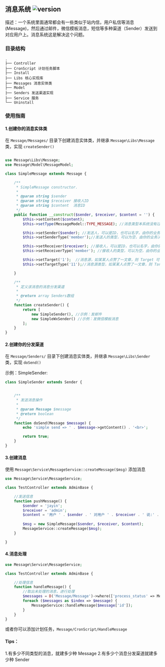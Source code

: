 ## 消息系统 ![version](https://img.shields.io/github/release/ztbcms/ztbcms-Message.svg?maxAge=36000)

描述：一个系统里面通常都会有一些类似于站内信，用户私信等消息(Message)，然后通过邮件，微信模板消息，短信等多种渠道（Sender）发送到对应用户上。消息系统这是解决这个问题。

### 目录结构

```
.
├── Controller
├── CronScript 计划任务脚本
├── Install 
├── Libs 核心实现库
├── Messages 消息实体类
├── Model 
├── Senders 发送渠道实现
├── Service 服务
└── Uninstall
```

### 使用指南

#### 1.创建你的消息实体类

在 `Message/Messages/` 目录下创建消息实体类，并继承 `Message\Libs\Message` 类，实现 `createSender()`

```php

use Message\Libs\Message;
use Message\Model\MessageModel;

class SimpleMessage extends Message {

    /**
     * SimpleMessage constructor.
     *
     * @param string $sender
     * @param string $receiver 接收人ID
     * @param string $content  消息ID
     */
    public function __construct($sender, $receiver, $content = '') {
        $this->setContent($content);
        $this->setType(MessageModel::TYPE_MESSAGE); //消息类型本系统没有过多的指定，默认提供 message 私信 和 remind 提醒这两种

        $this->setSender($sender); //发送人，可以是ID，也可以名字，由你的业务决定
        $this->setSenderType('member');//发送人的类型，可以为空，由你的业务决定

        $this->setReceiver($receiver); //接收人，可以是ID，也可以名字，由你的业务决定
        $this->setReceiverType('member'); //接收人的类型，可以为空，由你的业务决定

        $this->setTarget('1');  //消息源，如某某人点赞了一文章，则 Target 可能是文章ID，具体由你的业务决定
        $this->setTargetType('11');//消息源类型，如某某人点赞了一文章，则 Target 应该是文章类型名称，具体由你的业务决定

    }

    /**
     * 定义该消息的消息分发渠道
     *
     * @return array Senders数组
     */
    function createSender() {
        return [
            new SimpleSender(), //示例：发邮件
            new SimpleWxSender() //示例：发微信模板消息
        ];
    }
}
```

#### 2.创建你的分发渠道

在 `Message/Senders/` 目录下创建消息实体类，并继承 `Message\Libs\Sender` 类，实现 `doSend()`

示例：SimpleSender:
```php
class SimpleSender extends Sender {


    /**
     * 发送消息操作
     *
     * @param Message $message
     * @return boolean
     */
    function doSend(Message $message) {
        echo 'simple send => ' . $message->getContent() . '<br>';

        return true;
    }
}
```

#### 3.创建消息

使用 `Message\Service\MessageService::createMessage($msg)` 添加消息

```php
use Message\Service\MessageService;

class TestController extends AdminBase {

    //发送信息
    function pushMessage() {
        $sender = 'jayin';
        $receiver = 'admin';
        $content = '用户 ' . $sender . ' 对用户 ' . $receiver . ' 说:' . '你好，这是推送 at ' . date('Y-m-d H:i:s');
        
        $msg = new SimpleMessage($sender, $receiver, $content);
        MessageService::createMessage($msg);
    }

}
```


#### 4.消息处理


```php
use Message\Service\MessageService;

class TestController extends AdminBase {

    //处理信息
    function handleMessage() {
        //取出未处理的消息，进行处理
        $messages = D('Message/Message')->where(['process_status' => MessageModel::PROCESS_STATUS_UNPROCESS])->field('id')->select();
        foreach ($messages as $index => $message) {
            MessageService::handleMessage($message['id']);
        }
    }
}
```

或者你可以添加计划任务，`Message/CronScript/HandleMessage`

#### Tips：

1.有多少不同类型的消息，就建多少种 Message
2.有多少个消息分发渠道就建多少种 Sender


